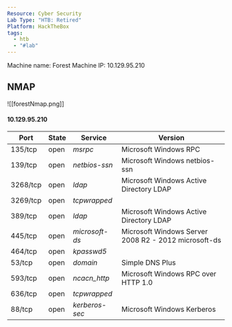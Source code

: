 ```yaml
---
Resource: Cyber Security
Lab Type: "HTB: Retired"
Platform: HackTheBox
tags:
  - htb
  - "#lab"
---
```

Machine name: Forest
Machine IP: 10.129.95.210

## NMAP
![[forestNmap.png]]

#### 10.129.95.210

| Port | State | Service | Version |
|------|-------|---------|---------|
| 135/tcp | open | *msrpc* | Microsoft Windows RPC  |
| 139/tcp | open | *netbios-ssn* | Microsoft Windows netbios-ssn  |
| 3268/tcp | open | *ldap* | Microsoft Windows Active Directory LDAP  |
| 3269/tcp | open | *tcpwrapped* |   |
| 389/tcp | open | *ldap* | Microsoft Windows Active Directory LDAP  |
| 445/tcp | open | *microsoft-ds* | Microsoft Windows Server 2008 R2 - 2012 microsoft-ds  |
| 464/tcp | open | *kpasswd5* |   |
| 53/tcp | open | *domain* | Simple DNS Plus  |
| 593/tcp | open | *ncacn_http* | Microsoft Windows RPC over HTTP 1.0 |
| 636/tcp | open | *tcpwrapped* |   |
| 88/tcp | open | *kerberos-sec* | Microsoft Windows Kerberos  |